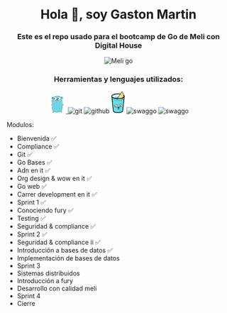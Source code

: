 <h1 align="center">Hola 👋, soy Gaston Martin</h1>
<h3 align="center">Este es el repo usado para el bootcamp de Go de Meli con Digital House</h3>
<p align="center">
<img
src="https://miro.medium.com/max/720/1*8o0AvUpPy4leQB7VR3ZgXg.jpeg" 
alt="Meli go"/>
</p>
<p align="center">
  <h3 align="center">Herramientas y lenguajes utilizados:</h3>
  <p align="center"> <a href="https://golang.org" target="_blank" 
    rel="noreferrer"> <img 
    src="https://raw.githubusercontent.com/devicons/devicon/master/icons/go/go-original.svg" 
    alt="go" width="40" height="40"/> </a> 
    <img 
    src="https://mercedesdavila.github.io/img/git.png" 
    alt="git" width="40" height="40"/>
    <img 
    src="https://cdn3.iconfinder.com/data/icons/free-social-icons/67/github_circle_gray-512.png" 
    alt="github" width="40" height="40"/>
    <img 
    src="https://raw.githubusercontent.com/gin-gonic/logo/master/color.png" 
    alt="gingonic" width="30" height="50"/>
    <img 
    src="https://raw.githubusercontent.com/swaggo/swag/master/assets/swaggo.png"
    alt="swaggo" width="50" height="50"/>
     <img 
    src="https://www.google.com/url?sa=i&url=https%3A%2F%2Fsysarmy.com%2Fblog%2Fposts%2Fque-es-docker%2F&psig=AOvVaw1IUB6T036HLzauJ3xGsOQ1&ust=1668169125923000&source=images&cd=vfe&ved=0CBAQjRxqFwoTCIjUhLPMo_sCFQAAAAAdAAAAABAO"
    alt="swaggo" width="50" height="50"/>
  </p>
</P
<h3 align="left"> Modulos: </h3>
<p> 
  <ul>
    <li>Bienvenida ✅</li>
    <li>Compliance ✅</li>
    <li>Git ✅</li>
    <li>Go Bases ✅</li>
    <li>Adn en it  ✅</li>
    <li>Org design & wow en it  ✅</li>
    <li>Go web ✅</li>
    <li>Carrer development en it ✅</li>
    <li>Sprint 1 ✅</li>
    <li>Conociendo fury ✅</li>
    <li>Testing ✅</li>
    <li>Seguridad & compliance ✅</li>
    <li>Sprint 2 ✅</li>
    <li>Seguridad & compliance ii ✅</li>
    <li>Introducción a bases de datos ✅</li>
    <li>Implementación de bases de datos</li>
    <li>Sprint 3</li>
    <li>Sistemas distribuidos</li>
    <li>Introducción a fury</li>
    <li>Desarrollo con calidad meli</li>
    <li>Sprint 4</li>
    <li>Cierre</li>
  </ul>
</p>

